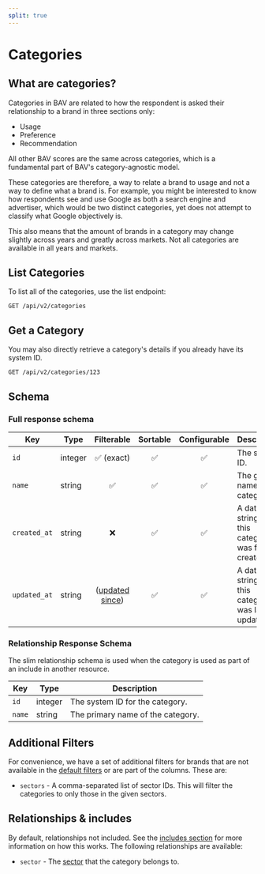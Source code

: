 ```yaml
---
split: true
---
```


# Categories

## What are categories?

Categories in BAV are related to how the respondent is asked their relationship to a brand in three sections only:

- Usage
- Preference
- Recommendation

All other BAV scores are the same across categories, which is a fundamental part of BAV's category-agnostic model.

These categories are therefore, a way to relate a brand to usage and not a way to define what a brand is. For example,
you might be interested to know how respondents see and use Google as both a search engine and advertiser, which would
be two distinct categories, yet does not attempt to classify what Google objectively is.

This also means that the amount of brands in a category may change slightly across years and greatly across markets.
Not all categories are available in all years and markets.

## List Categories

To list all of the categories, use the list endpoint:

```http request
GET /api/v2/categories
```

## Get a Category

You may also directly retrieve a category's details if you already have its system ID.

```http request
GET /api/v2/categories/123
```

## Schema

### Full response schema

| Key          | Type    |                Filterable                 |      Sortable      |    Configurable    | Description                                             |
|--------------|---------|:-----------------------------------------:|:------------------:|:------------------:|---------------------------------------------------------|
| `id`         | integer |        :white_check_mark: (exact)         | :white_check_mark: | :white_check_mark: | The system ID.                                          |
| `name`       | string  |            :white_check_mark:             | :white_check_mark: | :white_check_mark: | The global name of the category.                        |
| `created_at` | string  |                    :x:                    | :white_check_mark: | :white_check_mark: | A datetime string when this category was first created. |
| `updated_at` | string  | ([updated since](../customizing/filters)) | :white_check_mark: | :white_check_mark: | A datetime string when this category was last updated.  |

### Relationship Response Schema

The slim relationship schema is used when the category is used as part of an include in another resource.

| Key    | Type    | Description                       |
|--------|---------|-----------------------------------|
| `id`   | integer | The system ID for the category.   |
| `name` | string  | The primary name of the category. |

## Additional Filters

For convenience, we have a set of additional filters for brands that are not available in
the [default filters](../customizing/filters.md) or are part of the columns. These are:

- `sectors` - A comma-separated list of sector IDs. This will filter the categories to only those in the given sectors.

## Relationships & includes

By default, relationships not included. See the [includes section](../customizing/includes) for more information on how
this works. The following relationships are available:

- `sector` - The [sector](sectors.md) that the category belongs to.
